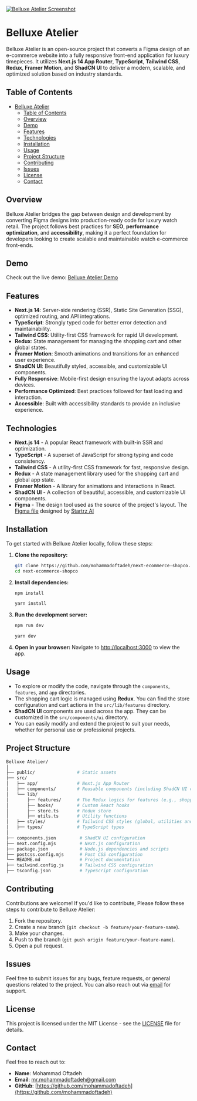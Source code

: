 [![Belluxe Atelier Screenshot](https://github.com/mohammadoftadeh/repo-assets/blob/main/shopco-cover.png?raw=true)](https://next-ecommerce-shopco.vercel.app/)

# Belluxe Atelier

Belluxe Atelier is an open-source project that converts a Figma design of an e-commerce website into a fully responsive front-end application for luxury timepieces. It utilizes **Next.js 14 App Router**, **TypeScript**, **Tailwind CSS**, **Redux**, **Framer Motion**, and **ShadCN UI** to deliver a modern, scalable, and optimized solution based on industry standards.

## Table of Contents

- [Belluxe Atelier](#belluxe-atelier)
  - [Table of Contents](#table-of-contents)
  - [Overview](#overview)
  - [Demo](#demo)
  - [Features](#features)
  - [Technologies](#technologies)
  - [Installation](#installation)
  - [Usage](#usage)
  - [Project Structure](#project-structure)
  - [Contributing](#contributing)
  - [Issues](#issues)
  - [License](#license)
  - [Contact](#contact)

## Overview

Belluxe Atelier bridges the gap between design and development by converting Figma designs into production-ready code for luxury watch retail. The project follows best practices for **SEO**, **performance optimization**, and **accessibility**, making it a perfect foundation for developers looking to create scalable and maintainable watch e-commerce front-ends.

## Demo

Check out the live demo: [Belluxe Atelier Demo](https://next-ecommerce-shopco.vercel.app/)

<!-- [![Belluxe Atelier Screenshot](https://github.com/mohammadoftadeh/repo-assets/blob/main/shopco-cover.png?raw=true)](https://next-ecommerce-shopco.vercel.app/) -->

## Features

- **Next.js 14**: Server-side rendering (SSR), Static Site Generation (SSG), optimized routing, and API integrations.
- **TypeScript**: Strongly typed code for better error detection and maintainability.
- **Tailwind CSS**: Utility-first CSS framework for rapid UI development.
- **Redux**: State management for managing the shopping cart and other global states.
- **Framer Motion**: Smooth animations and transitions for an enhanced user experience.
- **ShadCN UI**: Beautifully styled, accessible, and customizable UI components.
- **Fully Responsive**: Mobile-first design ensuring the layout adapts across devices.
- **Performance Optimized**: Best practices followed for fast loading and interaction.
- **Accessible**: Built with accessibility standards to provide an inclusive experience.

## Technologies

- **Next.js 14** - A popular React framework with built-in SSR and optimization.
- **TypeScript** - A superset of JavaScript for strong typing and code consistency.
- **Tailwind CSS** - A utility-first CSS framework for fast, responsive design.
- **Redux** - A state management library used for the shopping cart and global app state.
- **Framer Motion** - A library for animations and interactions in React.
- **ShadCN UI** - A collection of beautiful, accessible, and customizable UI components.
- **Figma** - The design tool used as the source of the project's layout. The [Figma file](https://www.figma.com/community/file/1273571982885059508/e-commerce-website-template-freebie) designed by [Startrz AI](https://www.figma.com/@startrzai)

## Installation

To get started with Belluxe Atelier locally, follow these steps:

1. **Clone the repository:**

   ```bash
   git clone https://github.com/mohammadoftadeh/next-ecommerce-shopco.git
   cd next-ecommerce-shopco
   ```

2. **Install dependencies:**

   ```bash
   npm install
   ```

   ```bash
   yarn install
   ```

3. **Run the development server:**

   ```bash
   npm run dev
   ```

   ```bash
   yarn dev
   ```

4. **Open in your browser:**
   Navigate to [http://localhost:3000](http://localhost:3000) to view the app.

## Usage

- To explore or modify the code, navigate through the `components`, `features`, and `app` directories.
- The shopping cart logic is managed using **Redux**. You can find the store configuration and cart actions in the `src/lib/features` directory.
- **ShadCN UI** components are used across the app. They can be customized in the `src/components/ui` directory.
- You can easily modify and extend the project to suit your needs, whether for personal use or professional projects.

## Project Structure

```bash
Belluxe Atelier/
│
├── public/                # Static assets
├── src/
│   ├── app/               # Next.js App Router
│   ├── components/        # Reusable components (including ShadCN UI components)
│   └── lib/
│       ├── features/      # The Redux logics for features (e.g., shopping cart)
│       ├── hooks/         # Custom React hooks
│       ├── store.ts       # Redux store
│       ├── utils.ts       # Utility functions
│   ├── styles/            # Tailwind CSS styles (global, utilities and fonts)
│   ├── types/             # TypeScript types
│
├── components.json         # ShadCN UI configuration
├── next.config.mjs         # Next.js configuration
├── package.json            # Node.js dependencies and scripts
├── postcss.config.mjs      # Post CSS configuration
└── README.md               # Project documentation
├── tailwind.config.js      # Tailwind CSS configuration
├── tsconfig.json           # TypeScript configuration
```

## Contributing

Contributions are welcome! If you'd like to contribute, Please follow these steps to contribute to Belluxe Atelier:

1. Fork the repository.
2. Create a new branch (`git checkout -b feature/your-feature-name`).
3. Make your changes.
4. Push to the branch (`git push origin feature/your-feature-name`).
5. Open a pull request.

## Issues

Feel free to submit issues for any bugs, feature requests, or general questions related to the project. You can also reach out via [email](mailto:mr.mohammadoftadeh@gmail.com) for support.

## License

This project is licensed under the MIT License - see the [LICENSE](https://opensource.org/licenses/MIT) file for details.

## Contact

Feel free to reach out to:

- **Name**: Mohammad Oftadeh
- **Email**: [mr.mohammadoftadeh@gmail.com](mailto:mr.mohammadoftadeh@gmail.com)
- **GitHub**: [https://github.com/mohammadoftadeh](https://github.com/mohammadoftadeh)